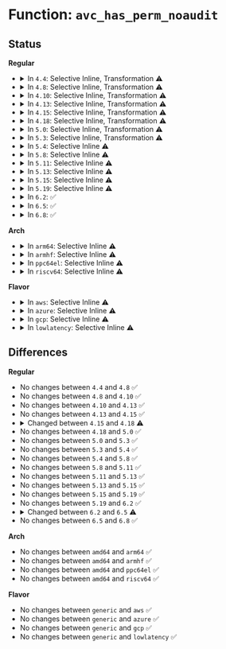 # Function: <code>avc_has_perm_noaudit</code>

## Status
<b>Regular</b>
<ul>
<li>
<details>
<summary>In <code>4.4</code>: Selective Inline, Transformation ⚠️</summary>

```c
int avc_has_perm_noaudit(u32 ssid, u32 tsid, u16 tclass, u32 requested, unsigned int flags, struct av_decision *avd);
```

**Collision:** Unique Global

**Inline:** Selective

**Transformation:** True

**Instances:**

```
In security/selinux/avc.c (ffffffff81340d80)
Location: security/selinux/avc.c:1098
Inline: True
Inline callers:
  - security/selinux/avc.c:avc_has_perm
  - security/selinux/avc.c:avc_has_perm_flags
Direct callers:
  - security/selinux/avc.c:avc_has_perm
  - security/selinux/avc.c:avc_has_perm_flags
  - security/selinux/hooks.c:selinux_inode_permission
  - security/selinux/ss/services.c:security_get_user_sids
```
**Symbols:**

```
ffffffff81340d80-ffffffff81340d86: avc_has_perm_noaudit.part.5 (STB_LOCAL)
ffffffff813413c0-ffffffff813414db: avc_has_perm_noaudit (STB_GLOBAL)
```
</details>
</li>
<li>
<details>
<summary>In <code>4.8</code>: Selective Inline, Transformation ⚠️</summary>

```c
int avc_has_perm_noaudit(u32 ssid, u32 tsid, u16 tclass, u32 requested, unsigned int flags, struct av_decision *avd);
```

**Collision:** Unique Global

**Inline:** Selective

**Transformation:** True

**Instances:**

```
In security/selinux/avc.c (ffffffff81376d4f)
Location: security/selinux/avc.c:1098
Inline: True
Inline callers:
  - security/selinux/avc.c:avc_has_perm_flags
  - security/selinux/avc.c:avc_has_perm
Direct callers:
  - security/selinux/avc.c:avc_has_perm_flags
  - security/selinux/avc.c:avc_has_perm
  - security/selinux/hooks.c:selinux_inode_permission
  - security/selinux/hooks.c:cred_has_capability
  - security/selinux/ss/services.c:security_get_user_sids
```
**Symbols:**

```
ffffffff81376420-ffffffff81376426: avc_has_perm_noaudit.part.5 (STB_LOCAL)
ffffffff81376a60-ffffffff81376b78: avc_has_perm_noaudit (STB_GLOBAL)
```
</details>
</li>
<li>
<details>
<summary>In <code>4.10</code>: Selective Inline, Transformation ⚠️</summary>

```c
int avc_has_perm_noaudit(u32 ssid, u32 tsid, u16 tclass, u32 requested, unsigned int flags, struct av_decision *avd);
```

**Collision:** Unique Global

**Inline:** Selective

**Transformation:** True

**Instances:**

```
In security/selinux/avc.c (ffffffff8138d67f)
Location: security/selinux/avc.c:1098
Inline: True
Inline callers:
  - security/selinux/avc.c:avc_has_perm_flags
  - security/selinux/avc.c:avc_has_perm
Direct callers:
  - security/selinux/avc.c:avc_has_perm_flags
  - security/selinux/avc.c:avc_has_perm
  - security/selinux/hooks.c:selinux_inode_permission
  - security/selinux/hooks.c:cred_has_capability
  - security/selinux/ss/services.c:security_get_user_sids
```
**Symbols:**

```
ffffffff8138cd50-ffffffff8138cd56: avc_has_perm_noaudit.part.7 (STB_LOCAL)
ffffffff8138d390-ffffffff8138d4a8: avc_has_perm_noaudit (STB_GLOBAL)
```
</details>
</li>
<li>
<details>
<summary>In <code>4.13</code>: Selective Inline, Transformation ⚠️</summary>

```c
int avc_has_perm_noaudit(u32 ssid, u32 tsid, u16 tclass, u32 requested, unsigned int flags, struct av_decision *avd);
```

**Collision:** Unique Global

**Inline:** Selective

**Transformation:** True

**Instances:**

```
In security/selinux/avc.c (ffffffff813a336f)
Location: security/selinux/avc.c:1098
Inline: True
Inline callers:
  - security/selinux/avc.c:avc_has_perm_flags
  - security/selinux/avc.c:avc_has_perm
Direct callers:
  - security/selinux/avc.c:avc_has_perm_flags
  - security/selinux/avc.c:avc_has_perm
  - security/selinux/hooks.c:selinux_inode_permission
  - security/selinux/hooks.c:cred_has_capability
  - security/selinux/ss/services.c:security_get_user_sids
```
**Symbols:**

```
ffffffff813a2a80-ffffffff813a2a86: avc_has_perm_noaudit.part.6 (STB_LOCAL)
ffffffff813a3090-ffffffff813a31a5: avc_has_perm_noaudit (STB_GLOBAL)
```
</details>
</li>
<li>
<details>
<summary>In <code>4.15</code>: Selective Inline, Transformation ⚠️</summary>

```c
int avc_has_perm_noaudit(u32 ssid, u32 tsid, u16 tclass, u32 requested, unsigned int flags, struct av_decision *avd);
```

**Collision:** Unique Global

**Inline:** Selective

**Transformation:** True

**Instances:**

```
In security/selinux/avc.c (ffffffff813c916f)
Location: security/selinux/avc.c:1094
Inline: True
Inline callers:
  - security/selinux/avc.c:avc_has_perm_flags
  - security/selinux/avc.c:avc_has_perm
Direct callers:
  - security/selinux/avc.c:avc_has_perm_flags
  - security/selinux/avc.c:avc_has_perm
  - security/selinux/hooks.c:selinux_inode_permission
  - security/selinux/hooks.c:cred_has_capability
  - security/selinux/ss/services.c:security_get_user_sids
```
**Symbols:**

```
ffffffff813c8880-ffffffff813c8886: avc_has_perm_noaudit.part.6 (STB_LOCAL)
ffffffff813c8e90-ffffffff813c8fa5: avc_has_perm_noaudit (STB_GLOBAL)
```
</details>
</li>
<li>
<details>
<summary>In <code>4.18</code>: Selective Inline, Transformation ⚠️</summary>

```c
int avc_has_perm_noaudit(struct selinux_state *state, u32 ssid, u32 tsid, u16 tclass, u32 requested, unsigned int flags, struct av_decision *avd);
```

**Collision:** Unique Global

**Inline:** Selective

**Transformation:** True

**Instances:**

```
In security/selinux/avc.c (ffffffff813f8975)
Location: security/selinux/avc.c:1132
Inline: True
Inline callers:
  - security/selinux/avc.c:avc_has_perm_flags
  - security/selinux/avc.c:avc_has_perm
Direct callers:
  - security/selinux/avc.c:avc_has_perm_flags
  - security/selinux/avc.c:avc_has_perm
  - security/selinux/hooks.c:selinux_inode_permission
  - security/selinux/hooks.c:cred_has_capability
  - security/selinux/ss/services.c:security_get_user_sids
```
**Symbols:**

```
ffffffff813f7eb0-ffffffff813f7eb6: avc_has_perm_noaudit.part.14 (STB_LOCAL)
ffffffff813f8650-ffffffff813f8788: avc_has_perm_noaudit (STB_GLOBAL)
```
</details>
</li>
<li>
<details>
<summary>In <code>5.0</code>: Selective Inline, Transformation ⚠️</summary>

```c
int avc_has_perm_noaudit(struct selinux_state *state, u32 ssid, u32 tsid, u16 tclass, u32 requested, unsigned int flags, struct av_decision *avd);
```

**Collision:** Unique Global

**Inline:** Selective

**Transformation:** True

**Instances:**

```
In security/selinux/avc.c (ffffffff81414425)
Location: security/selinux/avc.c:1132
Inline: True
Inline callers:
  - security/selinux/avc.c:avc_has_perm_flags
  - security/selinux/avc.c:avc_has_perm
Direct callers:
  - security/selinux/avc.c:avc_has_perm_flags
  - security/selinux/avc.c:avc_has_perm
  - security/selinux/hooks.c:selinux_inode_permission
  - security/selinux/hooks.c:cred_has_capability
  - security/selinux/ss/services.c:security_get_user_sids
```
**Symbols:**

```
ffffffff81413960-ffffffff81413966: avc_has_perm_noaudit.part.14 (STB_LOCAL)
ffffffff81414100-ffffffff81414238: avc_has_perm_noaudit (STB_GLOBAL)
```
</details>
</li>
<li>
<details>
<summary>In <code>5.3</code>: Selective Inline, Transformation ⚠️</summary>

```c
int avc_has_perm_noaudit(struct selinux_state *state, u32 ssid, u32 tsid, u16 tclass, u32 requested, unsigned int flags, struct av_decision *avd);
```

**Collision:** Unique Global

**Inline:** Selective

**Transformation:** True

**Instances:**

```
In security/selinux/avc.c (ffffffff81441cd5)
Location: security/selinux/avc.c:1145
Inline: True
Inline callers:
  - security/selinux/avc.c:avc_has_perm
Direct callers:
  - security/selinux/hooks.c:selinux_inode_permission
  - security/selinux/hooks.c:cred_has_capability
  - security/selinux/ss/services.c:security_get_user_sids
```
**Symbols:**

```
ffffffff81441f21-ffffffff81441f39: avc_has_perm_noaudit.cold (STB_LOCAL)
ffffffff81441b80-ffffffff81441ca6: avc_has_perm_noaudit (STB_GLOBAL)
```
</details>
</li>
<li>
<details>
<summary>In <code>5.4</code>: Selective Inline ⚠️</summary>

```c
int avc_has_perm_noaudit(struct selinux_state *state, u32 ssid, u32 tsid, u16 tclass, u32 requested, unsigned int flags, struct av_decision *avd);
```

**Collision:** Unique Global

**Inline:** Selective

**Transformation:** False

**Instances:**

```
In security/selinux/avc.c (ffffffff8145b795)
Location: security/selinux/avc.c:1129
Inline: True
Inline callers:
  - security/selinux/avc.c:avc_has_perm_flags
  - security/selinux/avc.c:avc_has_perm
Direct callers:
  - security/selinux/hooks.c:selinux_inode_permission
  - security/selinux/hooks.c:cred_has_capability
  - security/selinux/ss/services.c:security_get_user_sids
```
**Symbols:**

```
ffffffff8145b460-ffffffff8145b58f: avc_has_perm_noaudit (STB_GLOBAL)
```
</details>
</li>
<li>
<details>
<summary>In <code>5.8</code>: Selective Inline ⚠️</summary>

```c
int avc_has_perm_noaudit(struct selinux_state *state, u32 ssid, u32 tsid, u16 tclass, u32 requested, unsigned int flags, struct av_decision *avd);
```

**Collision:** Unique Global

**Inline:** Selective

**Transformation:** False

**Instances:**

```
In security/selinux/avc.c (ffffffff814ae9ac)
Location: security/selinux/avc.c:1129
Inline: True
Inline callers:
  - security/selinux/avc.c:avc_has_perm_flags
  - security/selinux/avc.c:avc_has_perm
Direct callers:
  - security/selinux/hooks.c:selinux_inode_permission
  - security/selinux/hooks.c:selinux_vm_enough_memory
  - security/selinux/ss/services.c:security_get_user_sids
```
**Symbols:**

```
ffffffff814ae710-ffffffff814ae7fc: avc_has_perm_noaudit (STB_GLOBAL)
```
</details>
</li>
<li>
<details>
<summary>In <code>5.11</code>: Selective Inline ⚠️</summary>

```c
int avc_has_perm_noaudit(struct selinux_state *state, u32 ssid, u32 tsid, u16 tclass, u32 requested, unsigned int flags, struct av_decision *avd);
```

**Collision:** Unique Global

**Inline:** Selective

**Transformation:** False

**Instances:**

```
In security/selinux/avc.c (ffffffff814cc48c)
Location: security/selinux/avc.c:1136
Inline: True
Inline callers:
  - security/selinux/avc.c:avc_has_perm_flags
  - security/selinux/avc.c:avc_has_perm
Direct callers:
  - security/selinux/hooks.c:selinux_inode_permission
  - security/selinux/hooks.c:selinux_vm_enough_memory
  - security/selinux/ss/services.c:security_get_user_sids
```
**Symbols:**

```
ffffffff814cc1d0-ffffffff814cc2bd: avc_has_perm_noaudit (STB_GLOBAL)
```
</details>
</li>
<li>
<details>
<summary>In <code>5.13</code>: Selective Inline ⚠️</summary>

```c
int avc_has_perm_noaudit(struct selinux_state *state, u32 ssid, u32 tsid, u16 tclass, u32 requested, unsigned int flags, struct av_decision *avd);
```

**Collision:** Unique Global

**Inline:** Selective

**Transformation:** False

**Instances:**

```
In security/selinux/avc.c (ffffffff814d2abc)
Location: security/selinux/avc.c:1137
Inline: True
Inline callers:
  - security/selinux/avc.c:avc_has_perm_flags
  - security/selinux/avc.c:avc_has_perm
Direct callers:
  - security/selinux/hooks.c:selinux_inode_permission
  - security/selinux/hooks.c:selinux_vm_enough_memory
  - security/selinux/ss/services.c:security_get_user_sids
```
**Symbols:**

```
ffffffff814d2800-ffffffff814d28ed: avc_has_perm_noaudit (STB_GLOBAL)
```
</details>
</li>
<li>
<details>
<summary>In <code>5.15</code>: Selective Inline ⚠️</summary>

```c
int avc_has_perm_noaudit(struct selinux_state *state, u32 ssid, u32 tsid, u16 tclass, u32 requested, unsigned int flags, struct av_decision *avd);
```

**Collision:** Unique Global

**Inline:** Selective

**Transformation:** False

**Instances:**

```
In security/selinux/avc.c (ffffffff8152b78c)
Location: security/selinux/avc.c:1126
Inline: True
Inline callers:
  - security/selinux/avc.c:avc_has_perm
Direct callers:
  - security/selinux/hooks.c:selinux_inode_permission
  - security/selinux/hooks.c:selinux_vm_enough_memory
  - security/selinux/ss/services.c:security_get_user_sids
```
**Symbols:**

```
ffffffff8152b670-ffffffff8152b75d: avc_has_perm_noaudit (STB_GLOBAL)
```
</details>
</li>
<li>
<details>
<summary>In <code>5.19</code>: Selective Inline ⚠️</summary>

```c
int avc_has_perm_noaudit(struct selinux_state *state, u32 ssid, u32 tsid, u16 tclass, u32 requested, unsigned int flags, struct av_decision *avd);
```

**Collision:** Unique Global

**Inline:** Selective

**Transformation:** False

**Instances:**

```
In security/selinux/avc.c (ffffffff815c13cc)
Location: security/selinux/avc.c:1136
Inline: True
Inline callers:
  - security/selinux/avc.c:avc_has_perm
Direct callers:
  - security/selinux/hooks.c:selinux_inode_permission
  - security/selinux/hooks.c:selinux_vm_enough_memory
  - security/selinux/ss/services.c:security_get_user_sids
```
**Symbols:**

```
ffffffff815c1250-ffffffff815c136d: avc_has_perm_noaudit (STB_GLOBAL)
```
</details>
</li>
<li>
<details>
<summary>In <code>6.2</code>: ✅</summary>

```c
int avc_has_perm_noaudit(struct selinux_state *state, u32 ssid, u32 tsid, u16 tclass, u32 requested, unsigned int flags, struct av_decision *avd);
```

**Collision:** Unique Global

**Inline:** No

**Transformation:** False

**Instances:**

```
In security/selinux/avc.c (ffffffff8166d860)
Location: security/selinux/avc.c:1136
Inline: False
Direct callers:
  - security/selinux/avc.c:avc_has_perm
  - security/selinux/hooks.c:selinux_inode_permission
  - security/selinux/hooks.c:selinux_vm_enough_memory
  - security/selinux/ss/services.c:security_get_user_sids
```
**Symbols:**

```
ffffffff8166d860-ffffffff8166d97d: avc_has_perm_noaudit (STB_GLOBAL)
```
</details>
</li>
<li>
<details>
<summary>In <code>6.5</code>: ✅</summary>

```c
int avc_has_perm_noaudit(u32 ssid, u32 tsid, u16 tclass, u32 requested, unsigned int flags, struct av_decision *avd);
```

**Collision:** Unique Global

**Inline:** No

**Transformation:** False

**Instances:**

```
In security/selinux/avc.c (ffffffff816a5fa0)
Location: security/selinux/avc.c:1141
Inline: False
Direct callers:
  - security/selinux/avc.c:avc_has_perm
  - security/selinux/hooks.c:selinux_inode_permission
  - security/selinux/hooks.c:selinux_vm_enough_memory
  - security/selinux/ss/services.c:security_get_user_sids
```
**Symbols:**

```
ffffffff816a5fa0-ffffffff816a609b: avc_has_perm_noaudit (STB_GLOBAL)
```
</details>
</li>
<li>
<details>
<summary>In <code>6.8</code>: ✅</summary>

```c
int avc_has_perm_noaudit(u32 ssid, u32 tsid, u16 tclass, u32 requested, unsigned int flags, struct av_decision *avd);
```

**Collision:** Unique Global

**Inline:** No

**Transformation:** False

**Instances:**

```
In security/selinux/avc.c (ffffffff816e29e0)
Location: security/selinux/avc.c:1142
Inline: False
Direct callers:
  - security/selinux/avc.c:avc_has_perm
  - security/selinux/hooks.c:selinux_inode_permission
  - security/selinux/hooks.c:selinux_vm_enough_memory
  - security/selinux/ss/services.c:security_get_user_sids
```
**Symbols:**

```
ffffffff816e29e0-ffffffff816e2adb: avc_has_perm_noaudit (STB_GLOBAL)
```
</details>
</li>
</ul>
<b>Arch</b>
<ul>
<li>
<details>
<summary>In <code>arm64</code>: Selective Inline ⚠️</summary>

```c
int avc_has_perm_noaudit(struct selinux_state *state, u32 ssid, u32 tsid, u16 tclass, u32 requested, unsigned int flags, struct av_decision *avd);
```

**Collision:** Unique Global

**Inline:** Selective

**Transformation:** False

**Instances:**

```
In security/selinux/avc.c (ffff800010547f78)
Location: security/selinux/avc.c:1129
Inline: True
Inline callers:
  - security/selinux/avc.c:avc_has_perm_flags
  - security/selinux/avc.c:avc_has_perm
Direct callers:
  - security/selinux/hooks.c:selinux_inode_permission
  - security/selinux/hooks.c:cred_has_capability
  - security/selinux/ss/services.c:security_get_user_sids
```
**Symbols:**

```
ffff800010547c68-ffff800010547d88: avc_has_perm_noaudit (STB_GLOBAL)
```
</details>
</li>
<li>
<details>
<summary>In <code>armhf</code>: Selective Inline ⚠️</summary>

```c
int avc_has_perm_noaudit(struct selinux_state *state, u32 ssid, u32 tsid, u16 tclass, u32 requested, unsigned int flags, struct av_decision *avd);
```

**Collision:** Unique Global

**Inline:** Selective

**Transformation:** False

**Instances:**

```
In security/selinux/avc.c (c06fdbb4)
Location: security/selinux/avc.c:1129
Inline: True
Inline callers:
  - security/selinux/avc.c:avc_has_perm_flags
  - security/selinux/avc.c:avc_has_perm
Direct callers:
  - security/selinux/hooks.c:selinux_inode_permission
  - security/selinux/hooks.c:cred_has_capability
  - security/selinux/ss/services.c:security_get_user_sids
```
**Symbols:**

```
c06fd8a8-c06fd9cc: avc_has_perm_noaudit (STB_GLOBAL)
```
</details>
</li>
<li>
<details>
<summary>In <code>ppc64el</code>: Selective Inline ⚠️</summary>

```c
int avc_has_perm_noaudit(struct selinux_state *state, u32 ssid, u32 tsid, u16 tclass, u32 requested, unsigned int flags, struct av_decision *avd);
```

**Collision:** Unique Global

**Inline:** Selective

**Transformation:** False

**Instances:**

```
In security/selinux/avc.c (c00000000069f0b8)
Location: security/selinux/avc.c:1129
Inline: True
Inline callers:
  - security/selinux/avc.c:avc_has_perm_flags
  - security/selinux/avc.c:avc_has_perm
Direct callers:
  - security/selinux/hooks.c:selinux_inode_permission
  - security/selinux/hooks.c:cred_has_capability
  - security/selinux/hooks.c:cred_has_capability
  - security/selinux/ss/services.c:security_get_user_sids
```
**Symbols:**

```
c00000000069ecc0-c00000000069ee38: avc_has_perm_noaudit (STB_GLOBAL)
```
</details>
</li>
<li>
<details>
<summary>In <code>riscv64</code>: Selective Inline ⚠️</summary>

```c
int avc_has_perm_noaudit(struct selinux_state *state, u32 ssid, u32 tsid, u16 tclass, u32 requested, unsigned int flags, struct av_decision *avd);
```

**Collision:** Unique Global

**Inline:** Selective

**Transformation:** False

**Instances:**

```
In security/selinux/avc.c (ffffffe0003a33c0)
Location: security/selinux/avc.c:1129
Inline: True
Inline callers:
  - security/selinux/avc.c:avc_has_perm_flags
  - security/selinux/avc.c:avc_has_perm
Direct callers:
  - security/selinux/hooks.c:selinux_inode_permission
  - security/selinux/hooks.c:cred_has_capability
  - security/selinux/ss/services.c:security_get_user_sids
```
**Symbols:**

```
ffffffe0003a31c2-ffffffe0003a3270: avc_has_perm_noaudit (STB_GLOBAL)
```
</details>
</li>
</ul>
<b>Flavor</b>
<ul>
<li>
<details>
<summary>In <code>aws</code>: Selective Inline ⚠️</summary>

```c
int avc_has_perm_noaudit(struct selinux_state *state, u32 ssid, u32 tsid, u16 tclass, u32 requested, unsigned int flags, struct av_decision *avd);
```

**Collision:** Unique Global

**Inline:** Selective

**Transformation:** False

**Instances:**

```
In security/selinux/avc.c (ffffffff81453d75)
Location: security/selinux/avc.c:1129
Inline: True
Inline callers:
  - security/selinux/avc.c:avc_has_perm_flags
  - security/selinux/avc.c:avc_has_perm
Direct callers:
  - security/selinux/hooks.c:selinux_inode_permission
  - security/selinux/hooks.c:cred_has_capability
  - security/selinux/ss/services.c:security_get_user_sids
```
**Symbols:**

```
ffffffff81453a40-ffffffff81453b6f: avc_has_perm_noaudit (STB_GLOBAL)
```
</details>
</li>
<li>
<details>
<summary>In <code>azure</code>: Selective Inline ⚠️</summary>

```c
int avc_has_perm_noaudit(struct selinux_state *state, u32 ssid, u32 tsid, u16 tclass, u32 requested, unsigned int flags, struct av_decision *avd);
```

**Collision:** Unique Global

**Inline:** Selective

**Transformation:** False

**Instances:**

```
In security/selinux/avc.c (ffffffff814447b5)
Location: security/selinux/avc.c:1129
Inline: True
Inline callers:
  - security/selinux/avc.c:avc_has_perm_flags
  - security/selinux/avc.c:avc_has_perm
Direct callers:
  - security/selinux/hooks.c:selinux_inode_permission
  - security/selinux/hooks.c:cred_has_capability
  - security/selinux/ss/services.c:security_get_user_sids
```
**Symbols:**

```
ffffffff81444480-ffffffff814445af: avc_has_perm_noaudit (STB_GLOBAL)
```
</details>
</li>
<li>
<details>
<summary>In <code>gcp</code>: Selective Inline ⚠️</summary>

```c
int avc_has_perm_noaudit(struct selinux_state *state, u32 ssid, u32 tsid, u16 tclass, u32 requested, unsigned int flags, struct av_decision *avd);
```

**Collision:** Unique Global

**Inline:** Selective

**Transformation:** False

**Instances:**

```
In security/selinux/avc.c (ffffffff8144fe15)
Location: security/selinux/avc.c:1129
Inline: True
Inline callers:
  - security/selinux/avc.c:avc_has_perm_flags
  - security/selinux/avc.c:avc_has_perm
Direct callers:
  - security/selinux/hooks.c:selinux_inode_permission
  - security/selinux/hooks.c:cred_has_capability
  - security/selinux/ss/services.c:security_get_user_sids
```
**Symbols:**

```
ffffffff8144fae0-ffffffff8144fc0f: avc_has_perm_noaudit (STB_GLOBAL)
```
</details>
</li>
<li>
<details>
<summary>In <code>lowlatency</code>: Selective Inline ⚠️</summary>

```c
int avc_has_perm_noaudit(struct selinux_state *state, u32 ssid, u32 tsid, u16 tclass, u32 requested, unsigned int flags, struct av_decision *avd);
```

**Collision:** Unique Global

**Inline:** Selective

**Transformation:** False

**Instances:**

```
In security/selinux/avc.c (ffffffff814672bc)
Location: security/selinux/avc.c:1129
Inline: True
Inline callers:
  - security/selinux/avc.c:avc_has_perm_flags
  - security/selinux/avc.c:avc_has_perm
Direct callers:
  - security/selinux/hooks.c:selinux_inode_permission
  - security/selinux/hooks.c:cred_has_capability
  - security/selinux/ss/services.c:security_get_user_sids
```
**Symbols:**

```
ffffffff81466f20-ffffffff81467079: avc_has_perm_noaudit (STB_GLOBAL)
```
</details>
</li>
</ul>

## Differences
<b>Regular</b>
<ul>
<li>
No changes between <code>4.4</code> and <code>4.8</code> ✅
</li>
<li>
No changes between <code>4.8</code> and <code>4.10</code> ✅
</li>
<li>
No changes between <code>4.10</code> and <code>4.13</code> ✅
</li>
<li>
No changes between <code>4.13</code> and <code>4.15</code> ✅
</li>
<li>
<details>
<summary>Changed between <code>4.15</code> and <code>4.18</code> ⚠️</summary>
<ul>
<li>
<b>Param added. </b>
<code>struct selinux_state *state</code>
</li>
<li>
<b>Param reordered. </b>
<code>ssid, tsid, tclass, requested, flags, avd</code> ➡️ <code>state, ssid, tsid, tclass, requested, flags, avd</code>
</li>
</ul>
</details>
</li>
<li>
No changes between <code>4.18</code> and <code>5.0</code> ✅
</li>
<li>
No changes between <code>5.0</code> and <code>5.3</code> ✅
</li>
<li>
No changes between <code>5.3</code> and <code>5.4</code> ✅
</li>
<li>
No changes between <code>5.4</code> and <code>5.8</code> ✅
</li>
<li>
No changes between <code>5.8</code> and <code>5.11</code> ✅
</li>
<li>
No changes between <code>5.11</code> and <code>5.13</code> ✅
</li>
<li>
No changes between <code>5.13</code> and <code>5.15</code> ✅
</li>
<li>
No changes between <code>5.15</code> and <code>5.19</code> ✅
</li>
<li>
No changes between <code>5.19</code> and <code>6.2</code> ✅
</li>
<li>
<details>
<summary>Changed between <code>6.2</code> and <code>6.5</code> ⚠️</summary>
<ul>
<li>
<b>Param removed. </b>
<code>struct selinux_state *state</code>
</li>
<li>
<b>Param reordered. </b>
<code>state, ssid, tsid, tclass, requested, flags, avd</code> ➡️ <code>ssid, tsid, tclass, requested, flags, avd</code>
</li>
</ul>
</details>
</li>
<li>
No changes between <code>6.5</code> and <code>6.8</code> ✅
</li>
</ul>
<b>Arch</b>
<ul>
<li>
No changes between <code>amd64</code> and <code>arm64</code> ✅
</li>
<li>
No changes between <code>amd64</code> and <code>armhf</code> ✅
</li>
<li>
No changes between <code>amd64</code> and <code>ppc64el</code> ✅
</li>
<li>
No changes between <code>amd64</code> and <code>riscv64</code> ✅
</li>
</ul>
<b>Flavor</b>
<ul>
<li>
No changes between <code>generic</code> and <code>aws</code> ✅
</li>
<li>
No changes between <code>generic</code> and <code>azure</code> ✅
</li>
<li>
No changes between <code>generic</code> and <code>gcp</code> ✅
</li>
<li>
No changes between <code>generic</code> and <code>lowlatency</code> ✅
</li>
</ul>
